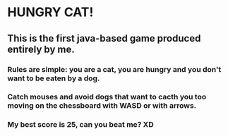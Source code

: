# **HUNGRY CAT!**
## This is the first java-based game produced entirely by me. 
### Rules are simple: you are a cat, you are hungry  and you don't want to be eaten by a dog.
### Catch mouses and avoid dogs that want to cacth you too moving on the chessboard with WASD or with arrows.
### My best score is 25, can you beat me? XD